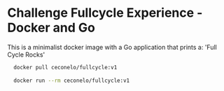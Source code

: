 Challenge Fullcycle Experience - Docker and Go
===================

This is a minimalist docker image with a Go application that prints a: 'Full Cycle Rocks'
```bash
  docker pull ceconelo/fullcycle:v1
  
  docker run --rm ceconelo/fullcycle:v1
```


